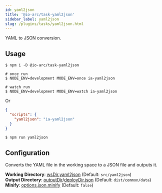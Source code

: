 ```yaml
---
id: yaml2json
title: '@io-arc/task-yaml2json'
sidebar_label: yaml2json
slug: /plugins/tasks/yaml2json.html
---
```


YAML to JSON conversion.

## Usage

```shell
$ npm i -D @io-arc/task-yaml2json

# once run
$ NODE_ENV=development MODE_ENV=once ia-yaml2json

# watch run
$ NODE_ENV=development MODE_ENV=watch ia-yaml2json
```

Or

```json title="package.json"
{
  "scripts": {
    "yaml2json": "ia-yaml2json"
  }
}
```

```shell
$ npm run yaml2json
```

## Configuration

Converts the YAML file in the working space to a JSON file and outputs it.

**Working Directory**: [wsDir.yaml2json](../../configuration/build.md#wsdiryaml2json) (Default: `src/yaml2json`)  
**Output Directory**: [outputDir](../../configuration/build.md#outputdir)/[deployDir.json](../../configuration/build.md#deploydirjson) (Default: `dist/common/data`)  
**Minify**: [options.json.minify](../../configuration/build.md#optionsjsonminify) (Default: `false`)
